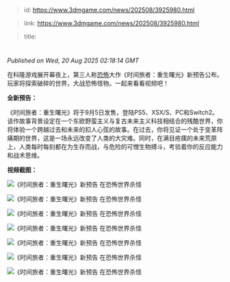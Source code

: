 > id: https://www.3dmgame.com/news/202508/3925980.html

> link: https://www.3dmgame.com/news/202508/3925980.html

> title: 

# 
_Published on Wed, 20 Aug 2025 02:18:14 GMT_

在科隆游戏展开幕夜上，第三人称[恐怖](https://www.3dmgame.com/tag/kongbu_1/)大作《时间旅者：重生曙光》新预告公布。玩家将探索破碎的世界，大战恐怖怪物。一起来看看视频吧！

**全新预告：**

《时间旅者：重生曙光》将于9月5日发售，登陆PS5、XSX/S、PC和Switch2。该作故事背景设定在一个东欧野蛮主义与复古未来主义科技相结合的残酷世界，你将体验一个跨越过去和未来的扣人心弦的故事。在过去，你将见证一个处于变革阵痛期的世界，这是一场永远改变了人类的大灾难。同时，在满目疮痍的未来荒原上，人类每时每刻都在为生存而战，与危险的可憎生物搏斗，考验着你的反应能力和战术思维。

**视频截图：**

![《时间旅者：重生曙光》新预告 在恐怖世界杀怪](https://img.3dmgame.com/uploads/images/news/20250820/1755653399_990674_jpg_r.jpg)

![《时间旅者：重生曙光》新预告 在恐怖世界杀怪](https://img.3dmgame.com/uploads/images/news/20250820/1755653399_663196_jpg_r.jpg)

![《时间旅者：重生曙光》新预告 在恐怖世界杀怪](https://img.3dmgame.com/uploads/images/news/20250820/1755653399_694869_jpg_r.jpg)

![《时间旅者：重生曙光》新预告 在恐怖世界杀怪](https://img.3dmgame.com/uploads/images/news/20250820/1755653400_669079_jpg_r.jpg)

![《时间旅者：重生曙光》新预告 在恐怖世界杀怪](https://img.3dmgame.com/uploads/images/news/20250820/1755653400_111115_jpg_r.jpg)

![《时间旅者：重生曙光》新预告 在恐怖世界杀怪](https://img.3dmgame.com/uploads/images/news/20250820/1755653400_719113_jpg_r.jpg)

![《时间旅者：重生曙光》新预告 在恐怖世界杀怪](https://img.3dmgame.com/uploads/images/news/20250820/1755653401_764445_jpg_r.jpg)
